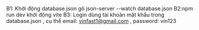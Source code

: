 B1: Khởi động database.json gõ json-server --watch database.json
B2:npm run dev khởi động vite
B3: Login dùng tài khoản mật khẩu trong database.json , cụ thể email: vinfast1@gmail.com , password: vin123
